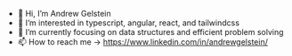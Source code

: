 - 👋 Hi, I’m Andrew Gelstein
- 👀 I’m interested in typescript, angular, react, and tailwindcss
- 🌱 I’m currently focusing on data structures and efficient problem solving
- 📫 How to reach me -> https://www.linkedin.com/in/andrewgelstein/

<!---
AGelstein/AGelstein is a ✨ special ✨ repository because its `README.md` (this file) appears on your GitHub profile.
You can click the Preview link to take a look at your changes.
--->
